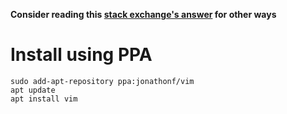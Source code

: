**Consider reading this [stack exchange's answer](https://vi.stackexchange.com/questions/10817/how-can-i-get-a-newer-version-of-vim-on-ubuntu/10827#10827) for other ways**

# Install using PPA

```shell
sudo add-apt-repository ppa:jonathonf/vim
apt update
apt install vim
```
